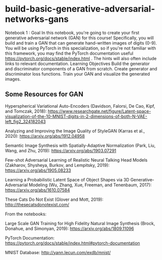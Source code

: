 # build-basic-generative-adversarial-networks-gans
Notebook 1 : Goal In this notebook, you're going to create your first generative adversarial network (GAN) for this course! Specifically, you will build and train a GAN that can generate hand-written images of digits (0-9). You will be using PyTorch in this specialization, so if you're not familiar with this framework, you may find the PyTorch documentation useful https://pytorch.org/docs/stable/index.html . The hints will also often include links to relevant documentation.  Learning Objectives Build the generator and discriminator components of a GAN from scratch. Create generator and discriminator loss functions. Train your GAN and visualize the generated images.

## Some Resources for GAN 
Hyperspherical Variational Auto-Encoders (Davidson, Falorsi, De Cao, Kipf, and Tomczak, 2018): https://www.researchgate.net/figure/Latent-space-visualization-of-the-10-MNIST-digits-in-2-dimensions-of-both-N-VAE-left_fig2_324182043

Analyzing and Improving the Image Quality of StyleGAN (Karras et al., 2020): https://arxiv.org/abs/1912.04958

Semantic Image Synthesis with Spatially-Adaptive Normalization (Park, Liu, Wang, and Zhu, 2019): https://arxiv.org/abs/1903.07291

Few-shot Adversarial Learning of Realistic Neural Talking Head Models (Zakharov, Shysheya, Burkov, and Lempitsky, 2019): https://arxiv.org/abs/1905.08233

Learning a Probabilistic Latent Space of Object Shapes via 3D Generative-Adversarial Modeling (Wu, Zhang, Xue, Freeman, and Tenenbaum, 2017): https://arxiv.org/abs/1610.07584

These Cats Do Not Exist (Glover and Mott, 2019): http://thesecatsdonotexist.com/

From the notebooks:

Large Scale GAN Training for High Fidelity Natural Image Synthesis (Brock, Donahue, and Simonyan, 2019): https://arxiv.org/abs/1809.11096

PyTorch Documentation: https://pytorch.org/docs/stable/index.html#pytorch-documentation

MNIST Database: http://yann.lecun.com/exdb/mnist/

